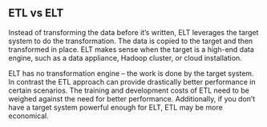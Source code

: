 ##  ETL vs ELT

Instead of transforming the data before it’s written, ELT leverages the target system to do the transformation. The data is copied to the target and then transformed in place. ELT makes sense when the target is a high-end data engine, such as a data appliance, Hadoop cluster, or cloud installation.

ELT has no transformation engine – the work is done by the target system. In contrast the ETL approach can provide drastically better performance in certain scenarios. The training and development costs of ETL need to be weighed against the need for better performance. Additionally, if you don’t have a target system powerful enough for ELT, ETL may be more economical.

